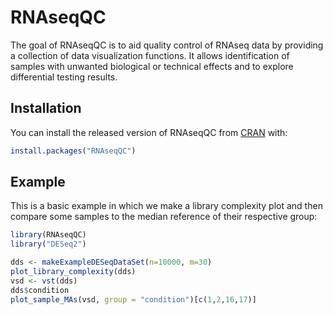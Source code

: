 # RNAseqQC

<!-- badges: start -->
<!-- badges: end -->

The goal of RNAseqQC is to aid quality control of RNAseq data by providing a 
collection of data visualization functions. It allows identification of samples
with unwanted biological or technical effects and to explore differential testing results.

## Installation

You can install the released version of RNAseqQC from [CRAN](https://CRAN.R-project.org) with:

``` r
install.packages("RNAseqQC")
```

## Example

This is a basic example in which we make a library complexity plot and then compare some samples to the median reference of their respective group:

``` r
library(RNAseqQC)
library("DESeq2")

dds <- makeExampleDESeqDataSet(n=10000, m=30)
plot_library_complexity(dds)
vsd <- vst(dds)
dds$condition
plot_sample_MAs(vsd, group = "condition")[c(1,2,16,17)]
```
